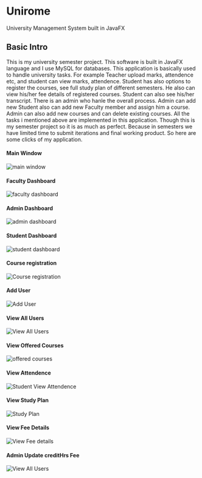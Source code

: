 # Unirome
University Management System built in JavaFX
## Basic Intro
This is my university semester project. This software is built in JavaFX language and I use MySQL for databases. This application is basically used to handle university tasks. For example Teacher upload marks, attendence etc, and student can view marks, attendence. Student has also options to register the courses, see full study plan of different semesters. He also can view his/her fee details of registered courses. Student can also see his/her transcript. There is an admin who hanle the overall process. Admin can add new Student also can add new Faculty member and assign him a course. Admin can also add new courses and can delete existing courses.
All the tasks i mentioned above are implemented in this application. Though this is my semester project so it is as much as perfect. Because in semesters we have limited time to submit iterations and final working product. So here are some clicks of my application.
#### Main Window
![main window](https://raw.githubusercontent.com/zawster/Unirome/master/images/main-1.png)


#### Faculty Dashboard
![faculty dashboard](https://raw.githubusercontent.com/zawster/Unirome/master/images/facultyDash-2.png)


#### Admin Dashboard
![admin dashboard](https://raw.githubusercontent.com/zawster/Unirome/master/images/adminHome-3.png)


#### Student Dashboard
![student dashboard](https://raw.githubusercontent.com/zawster/Unirome/master/images/studentHome-4.png)


#### Course registration
![Course registration](https://raw.githubusercontent.com/zawster/Unirome/master/images/courseReg-5.png)

#### Add User
![Add User](https://raw.githubusercontent.com/zawster/Unirome/master/images/addUser-6.png)

#### View All Users
![View All Users](https://raw.githubusercontent.com/zawster/Unirome/master/images/allUsers-7.png)

#### View Offered Courses
![offered courses](https://raw.githubusercontent.com/zawster/Unirome/master/images/offeredCourses-8.png)

#### View Attendence
![Student View Attendence](https://raw.githubusercontent.com/zawster/Unirome/master/images/attendence-9.png)

#### View Study Plan
![Study Plan](https://raw.githubusercontent.com/zawster/Unirome/master/images/studyPlan-10.png)

#### View Fee Details
![View Fee details](https://raw.githubusercontent.com/zawster/Unirome/master/images/feeDetails-11.png)

#### Admin Update creditHrs Fee
![View All Users](https://raw.githubusercontent.com/zawster/Unirome/master/images/updateFee-12.png)






